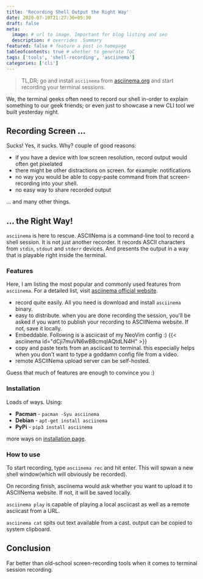 ```yaml
---
title: 'Recording Shell Output the Right Way'
date: 2020-07-10T21:27:30+05:30
draft: false
meta:
  image: # url to image. Important for blog listing and seo
  description: # overrides .Summary
featured: false # feature a post in homepage
tableofcontents: true # whether to generate ToC
tags: ['tools', 'shell-recording', 'asciinema']
categories: ['cli']
---
```


> TL,DR; go and install `asciinema` from [asciinema.org](https://asciinema.org) and start recording your terminal sessions.

We, the terminal geeks often need to record our shell in-order to explain
something to our geek friends; or even just to showcase a new CLI tool we built
yesterday night.

## Recording Screen ...

Sucks! Yes, it sucks. Why? couple of good reasons:

- if you have a device with low screen resolution, record output would often get
pixelated
- there might be other distractions on screen. for example: notifications
- no way you would be able to copy-paste command from that screen-recording into
your shell.
- no easy way to share recorded output

... and many other things.

## ... the Right Way!

`asciinema` is here to rescue. ASCIINema is a command-line tool to record a shell
session. It is not just another recorder. It records ASCII characters from `stdin`,
`stdout` and `stderr` devices. And presents the output in a way that is playable
right inside the terminal.

### Features

Here, I am listing the most popular and commonly used features from `asciinema`.
For a detailed list, visit [asciinema official website](https://asciinema.org).

- record quite easily. All you need is download and install `asciinema` binary.
- easy to distribute. when you are done recording the session, you'll be asked
if you want to publish your recording to ASCIINema website. If not, save it locally.
- Embeddable. Following is a asciicast of my NeoVim config :)
{{< asciinema id="dCji7muVN6wBBcmqIAQtdLN4H" >}}
- copy and paste texts from an asciicast to terminal. this especially helps when
you don't want to type a goddamn config file from a video.
- remote ASCIINema upload server can be self-hosted.

Guess that much of features are enough to convince you :)

### Installation

Loads of ways. Using:

- **Pacman** - `pacman -Syu asciinema`
- **Debian** - `apt-get install asciinema`
- **PyPi** - `pip3 install asciinema`

more ways on [installation page](https://asciinema.org/docs/installation).

### How to use

To start recording, type `asciinema rec` and hit enter. This will spwan a new
shell window(which will obviously be recorded).

On recording finish, asciinema would ask whether you want to upload it to ASCIINema
website. If not, it will be saved locally.

`asciinema play` is capable of playing a local asciicast as well as a remote
asciicast from a URL.

`asciinema cat` spits out text available from a cast. output can be copied to
system clipboard.

## Conclusion

Far better than old-school screen-recording tools when it comes to terminal
session recording.
